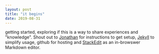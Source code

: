 ```yaml
---
layout: post
title: "it begins"
date: 2019-08-31
---
```


getting started, exploring if this is a way to share experiences and "knowledge". Shout out to [Jonathan](http://jmcglone.com/guides/github-pages) for instructions to get setup, [Jekyll](http://jekyllrb.com) to simplify usage, github for hosting and [StackEdit](stackedit.io) as an in-browswer Markdown editor.
